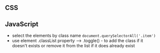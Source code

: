 ## CSS

## JavaScript

- select the elements by class name `document.querySelectorAll('.item')`
- use element .classList property --> .toggle() - to add the class if it doesn't
  exists or remove it from the list if it does already exist
